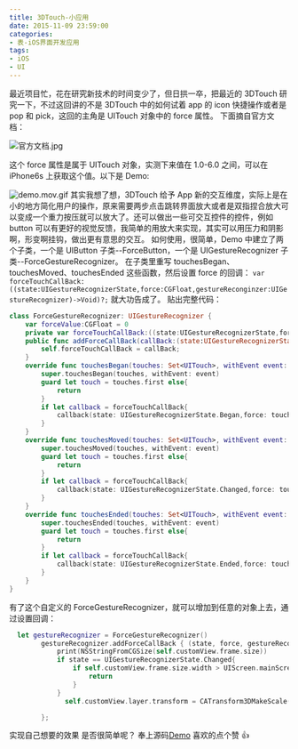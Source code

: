 ```yaml
---
title: 3DTouch-小应用
date: 2015-11-09 23:59:00
categories:
- 表-iOS界面开发应用
tags:
- iOS
- UI
---
```


最近项目忙，花在研究新技术的时间变少了，但日拱一卒，把最近的 3DTouch 研究一下，不过这回讲的不是 3DTouch 中的如何试着 app 的 icon 快捷操作或者是 pop 和 pick，这回的主角是 UITouch 对象中的 force 属性。
下面摘自官方文档：

![官方文档.jpg](http://upload-images.jianshu.io/upload_images/24274-a51e8ef63f34d361.jpg?imageMogr2/auto-orient/strip%7CimageView2/2/w/1240)

这个 force 属性是属于 UITouch 对象，实测下来值在 1.0-6.0 之间，可以在 iPhone6s 上获取这个值。以下是 Demo:

![demo.mov.gif](http://upload-images.jianshu.io/upload_images/24274-57765de90838799d.gif?imageMogr2/auto-orient/strip)
其实我想了想，3DTouch 给予 App 新的交互维度，实际上是在小的地方简化用户的操作，原来需要两步点击跳转界面放大或者是双指捏合放大可以变成一个重力按压就可以放大了。还可以做出一些可交互控件的控件，例如 button 可以有更好的视觉反馈，我简单的用放大来实现，其实可以用压力和阴影啊，形变啊挂钩，做出更有意思的交互。
如何使用，很简单，Demo 中建立了两个子类，一个是 UIButton 子类--ForceButton，一个是 UIGestureRecognizer 子类--ForceGestureRecognizer。
在子类里重写 touchesBegan、touchesMoved、touchesEnded 这些函数，然后设置 force 的回调：
`var forceTouchCallBack:((state:UIGestureRecognizerState,force:CGFloat,gestureReconginzer:UIGestureRecognizer)->Void)?;`
就大功告成了。
贴出完整代码：

```Swift
class ForceGestureRecognizer: UIGestureRecognizer {
    var forceValue:CGFloat = 0
    private var forceTouchCallBack:((state:UIGestureRecognizerState,force:CGFloat,gestureReconginzer:UIGestureRecognizer)->Void)?;
    public func addForceCallBack(callBack:(state:UIGestureRecognizerState,force:CGFloat,gestureReconginzer: UIGestureRecognizer)->Void){
        self.forceTouchCallBack = callBack;
    }
    override func touchesBegan(touches: Set<UITouch>, withEvent event: UIEvent) {
        super.touchesBegan(touches, withEvent: event)
        guard let touch = touches.first else{
            return
        }
        if let callback = forceTouchCallBack{
            callback(state: UIGestureRecognizerState.Began,force: touch.force,gestureReconginzer: self);
        }
    }
    override func touchesMoved(touches: Set<UITouch>, withEvent event: UIEvent) {
        super.touchesMoved(touches, withEvent: event)
        guard let touch = touches.first else{
            return
        }
        if let callback = forceTouchCallBack{
            callback(state: UIGestureRecognizerState.Changed,force: touch.force,gestureReconginzer: self);
        }
    }
    override func touchesEnded(touches: Set<UITouch>, withEvent event: UIEvent) {
        super.touchesEnded(touches, withEvent: event)
        guard let touch = touches.first else{
            return
        }
        if let callback = forceTouchCallBack{
            callback(state: UIGestureRecognizerState.Ended,force: touch.force,gestureReconginzer: self);
        }
    }
}
```

有了这个自定义的 ForceGestureRecognizer，就可以增加到任意的对象上去，通过设置回调：

```Swift
  let gestureRecognizer = ForceGestureRecognizer()
        gestureRecognizer.addForceCallBack { (state, force, gestureReconginzer) -> Void in
            print(NSStringFromCGSize(self.customView.frame.size))
            if state == UIGestureRecognizerState.Changed{
                if self.customView.frame.size.width > UIScreen.mainScreen().bounds.size.width{
                    return
                }
            }
              self.customView.layer.transform = CATransform3DMakeScale(1+force/6, 1+force/6, 1)

        };
```

实现自己想要的效果
是否很简单呢？
奉上源码[Demo](https://github.com/Neojoke/3DTouchButton-GestureRecognizer)
喜欢的点个赞 👍
